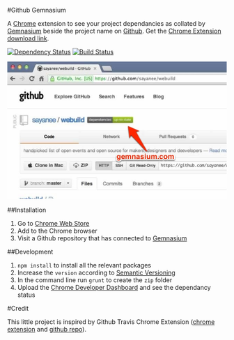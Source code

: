 #Github Gemnasium

A [Chrome](https://www.google.com/intl/en/chrome/browser/) extension to see your project dependancies as collated by [Gemnasium](https://gemnasium.com/) beside the project name on [Github](https://github.com/). Get the [Chrome Extension download link](https://chrome.google.com/webstore/detail/github-gemnasium/ofagmhdacmjmedooocoglnhfpfenjfkk).

[![Dependency Status](https://gemnasium.com/sayanee/github-gemnasium-chrome.png)](https://gemnasium.com/sayanee/github-gemnasium-chrome)
[![Build Status](https://travis-ci.org/sayanee/github-gemnasium-chrome.png?branch=master)](https://travis-ci.org/sayanee/github-gemnasium-chrome)

![Github Gemnasium Chrome Extension](screenshot.jpg)



##Installation

1. Go to [Chrome Web Store](https://chrome.google.com/webstore/detail/github-gemnasium/ofagmhdacmjmedooocoglnhfpfenjfkk)
2. Add to the Chrome browser
3. Visit a Github repository that has connected to [Gemnasium](https://gemnasium.com/)

##Development

1. `npm install` to install all the relevant packages
1. Increase the `version` according to [Semantic Versioning](http://semver.org/)
1. In the command line run `grunt` to create the `zip` folder
2. Upload the [Chrome Developer Dashboard](https://chrome.google.com/webstore/developer/dashboard) and see the dependancy status

#Credit

This little project is inspired by Github Travis Chrome Extension ([chrome extension](https://chrome.google.com/webstore/detail/github%20travis/klbmicjanlggbmanmpneloekhajhhbfb) and [github repo](https://github.com/wereHamster/github-travis-chrome-extension)). 


